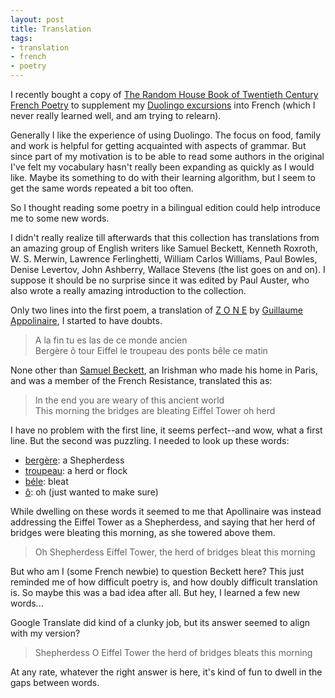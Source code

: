 ```yaml
---
layout: post
title: Translation 
tags:
- translation
- french
- poetry
---
```


I recently bought a copy of [The Random House Book of Twentieth Century French Poetry] to supplement my [Duolingo excursions] into French (which I never really learned well, and am trying to relearn).

Generally I like the experience of using Duolingo. The focus on food, family and work is helpful for getting acquainted with aspects of grammar. But since part of my motivation is to be able to read some authors in the original I've felt my vocabulary hasn't really been expanding as quickly as I would like. Maybe its something to do with their learning algorithm, but I seem to get the same words repeated a bit too often.

So I thought reading some poetry in a bilingual edition could help introduce me to some new words.

I didn't really realize till afterwards that this collection has translations from an amazing group of English writers like Samuel Beckett, Kenneth Roxroth, W. S. Merwin, Lawrence Ferlinghetti, William Carlos Williams, Paul Bowles, Denise Levertov, John Ashberry, Wallace Stevens (the list goes on and on). I suppose it should be no surprise since it was edited by Paul Auster, who also wrote a really amazing introduction to the collection. 

Only two lines into the first poem, a translation of [Z O N E] by [Guillaume Appolinaire], I started to have doubts. 

> A la fin tu es las de ce monde ancien  
> Bergère ô tour Eiffel le troupeau des ponts bêle ce matin

None other than [Samuel Beckett], an Irishman who made his home in Paris, and was a member of the French Resistance, translated this as:

> In the end you are weary of this ancient world  
> This morning the bridges are bleating Eiffel Tower oh herd

I have no problem with the first line, it seems perfect--and wow, what a first line. But the second was puzzling. I needed to look up these words:

- [bergère](https://www.larousse.fr/dictionnaires/francais/berger/8849): a Shepherdess
- [troupeau](https://www.larousse.fr/dictionnaires/francais/troupeau/80015): a herd or flock
- [béle](https://www.larousse.fr/dictionnaires/francais/b%C3%AAler/8655): bleat
- [ô](https://www.larousse.fr/dictionnaires/francais/%C3%B4/55329): oh (just wanted to make sure)

While dwelling on these words it seemed to me that Apollinaire was instead addressing the Eiffel Tower as a Shepherdess, and saying that her herd of bridges were bleating this morning, as she towered above them.

> Oh Shepherdess Eiffel Tower, the herd of bridges bleat this morning

But who am I (some French newbie) to question Beckett here? This just reminded me of how difficult poetry is, and how doubly difficult translation is. So maybe this was a bad idea after all. But hey, I learned a few new words...

Google Translate did kind of a clunky job, but its answer seemed to align with my version?

> Shepherdess O Eiffel Tower the herd of bridges bleats this morning

At any rate, whatever the right answer is here, it's kind of fun to dwell in the gaps between words.

[Duolingo excursions]: https://www.duolingo.com/profile/inkdroid
[The Random House Book of Twentieth Century French Poetry]: https://bookshop.org/p/books/the-random-house-book-of-20th-century-french-poetry-bilingual-edition-paul-auster/15429066

[Z O N E]: https://www.poetica.fr/poeme-793/guillaume-apollinaire-zone/
[Guillaume Appolinaire]: https://en.wikipedia.org/wiki/Guillaume_Apollinaire
[Samuel Beckett]: https://en.wikipedia.org/wiki/Samuel_Beckett
